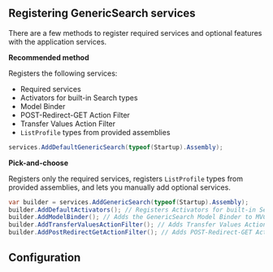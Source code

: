 ## Registering GenericSearch services

There are a few methods to register required services and optional features with the application services.

**Recommended method**

Registers the following services:
* Required services
* Activators for built-in Search types
* Model Binder
* POST-Redirect-GET Action Filter
* Transfer Values Action Filter
* `ListProfile` types from provided assemblies
```c#
services.AddDefaultGenericSearch(typeof(Startup).Assembly);
```

**Pick-and-choose**

Registers only the required services, registers `ListProfile` types from provided assemblies, and lets you manually add optional services.

```c#
var builder = services.AddGenericSearch(typeof(Startup).Assembly);
builder.AddDefaultActivators(); // Registers Activators for built-in Search types
builder.AddModelBinder(); // Adds the GenericSearch Model Binder to MVC pipeline
builder.AddTransferValuesActionFilter(); // Adds Transfer Values Action Filter
builder.AddPostRedirectGetActionFilter(); // Adds POST-Redirect-GET Action Filter
```

## Configuration

